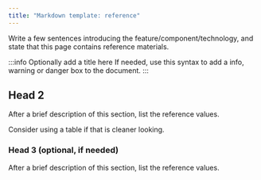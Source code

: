 ```yaml
---
title: "Markdown template: reference"
---
```


Write a few sentences introducing the feature/component/technology, and state that this page contains reference materials.

:::info Optionally add a title here
If needed, use this syntax to add a info, warning or danger box to the document.
:::

## Head 2

After a brief description of this section, list the reference values.

Consider using a table if that is cleaner looking.

### Head 3 (optional, if needed)

After a brief description of this section, list the reference values.
